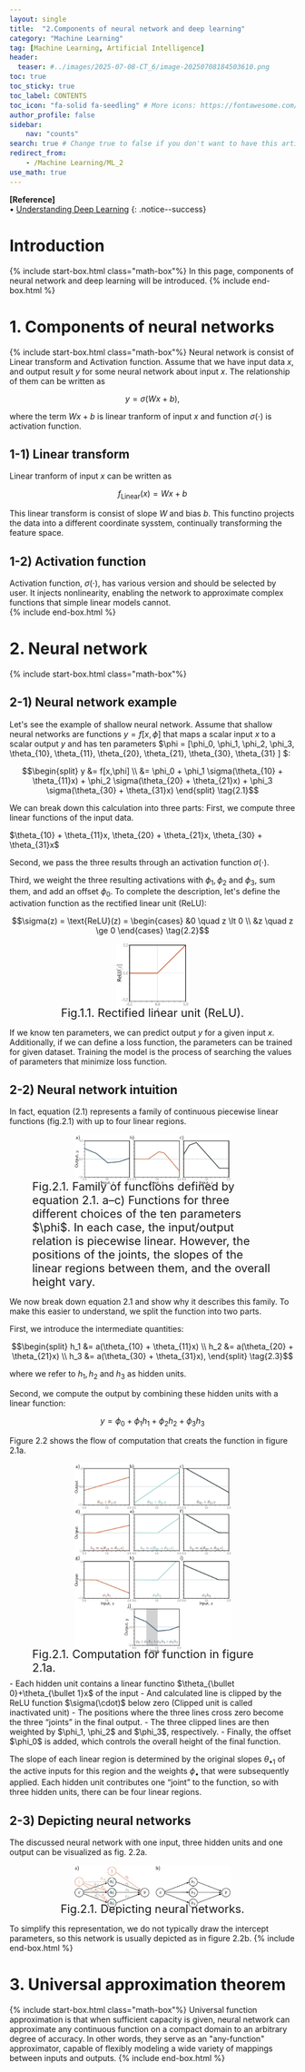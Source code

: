 ```yaml
---
layout: single
title:  "2.Components of neural network and deep learning"
category: "Machine Learning"
tag: [Machine Learning, Artificial Intelligence]
header:
  teaser: #../images/2025-07-08-CT_6/image-20250708184503610.png
toc: true
toc_sticky: true
toc_label: CONTENTS
toc_icon: "fa-solid fa-seedling" # More icons: https://fontawesome.com/v6/search?ic=free
author_profile: false
sidebar:
    nav: "counts"
search: true # Change true to false if you don't want to have this article be searched 
redirect_from:
    - /Machine Learning/ML_2
use_math: true
---
```


**[Reference]** <br>
$\bullet$ [Understanding Deep Learning](https://udlbook.github.io/udlbook/)
{: .notice--success}

# Introduction
{% include start-box.html class="math-box"%}
In this page, components of neural network and deep learning will be introduced.
{% include end-box.html %}

# 1. Components of neural networks
{% include start-box.html class="math-box"%}
Neural network is consist of Linear transform and Activation function. 
Assume that we have input data $x$, and output result $y$ for some neural network about input $x$.
The relationship of them can be written as

$$y=\sigma(Wx+b), \tag{1.1}$$

where the term $Wx+b$ is linear tranform of input $x$ and function $\sigma(\cdot)$ is activation function. 

## 1-1) Linear transform
Linear tranform of input $x$ can be written as 

$$f_{\text{Linear}}(x) = Wx+b \tag{1.2}$$

This linear transform is consist of slope $W$ and bias $b$. This functino projects the data into a different coordinate sysstem, continually transforming the feature space.


## 1-2) Activation function 
Activation function, $\sigma(\cdot)$, has various version and should be selected by user.
It injects nonlinearity, enabling the network to approximate complex functions that simple linear models cannot.   
{% include end-box.html %}


# 2. Neural network 
{% include start-box.html class="math-box"%}
## 2-1) Neural network example
Let's see the example of shallow neural network.
Assume that shallow neural networks are functions $y=f[x, \phi]$ that maps a scalar input $x$ to a scalar output $y$ and has ten parameters $\phi = [\phi_0, \phi_1, \phi_2, \phi_3, \theta_{10}, \theta_{11}, \theta_{20}, \theta_{21}, \theta_{30}, \theta_{31} ] $:

$$\begin{split} y &= f[x,\phi] \\ &= \phi_0 + \phi_1 \sigma(\theta_{10} + \theta_{11}x) + \phi_2 \sigma(\theta_{20} + \theta_{21}x) + \phi_3 \sigma(\theta_{30} + \theta_{31}x) \end{split} \tag{2.1}$$

We can break down this calculation into three parts:
First, we compute three linear functions of the input data.
<div class="indented-paragraph" markdown="1">
$\theta_{10} + \theta_{11}x, \theta_{20} + \theta_{21}x, \theta_{30} + \theta_{31}x$
</div>

Second, we pass the three results through an activation function $\sigma(\cdot)$.

Third, we weight the three resulting activations with $\phi_1, \phi_2$ and $\phi_3$, sum them, and add an offset $\phi_0$.
To complete the description, let's define the activation function as the rectified linear unit (ReLU): 

$$\sigma(z) = \text{ReLU}(z) = \begin{cases} &0 \quad z \lt 0 \\ &z \quad z \ge 0 \end{cases} \tag{2.2}$$

<figure style="display: flex; flex-direction: column; align-items: center; margin-top: 0.5em; margin-bottom: 0.5em;">
  <img src="../images/2025-09-03-ML_2/image-20250903161252205.png" alt="Rectified linear unit (ReLU)" 
       style="width: 30%; height: auto;">
   <figcaption style="font-size: 20px; margin-top: -0.5em;">
   Fig.1.1. Rectified linear unit (ReLU).
   </figcaption>
</figure> 

If we know ten parameters, we can predict output $y$ for a given input $x$.
Additionally, if we can define a loss function, the parameters can be trained for given dataset. 
Training the model is the process of searching the values of parameters that minimize loss function. 

## 2-2) Neural network intuition
In fact, equation (2.1) represents a family of continuous piecewise linear functions (fig.2.1) with up to four linear regions. 

<figure style="display: flex; flex-direction: column; align-items: center; margin-top: 0.5em; margin-bottom: 0.5em;">
  <img src="../images/2025-09-03-ML_2/image-20250903203721760.png" alt="Family of functions defined by equation 1.3" 
       style="width: 65%; height: auto;">
   <figcaption style="font-size: 20px; margin-top: -0.5em;">
   Fig.2.1. Family of functions defined by equation 2.1. a–c) Functions for three different choices of the ten parameters $\phi$. In each case, the input/output relation is piecewise linear. However, the positions of the joints, the slopes of the linear regions between them, and the overall height vary.
   </figcaption>
</figure> 

We now break down equation 2.1 and show why it describes this family. 
To make this easier to understand, we split the function into two parts.<br>

First, we introduce the intermediate quantities:

$$\begin{split} h_1 &= a(\theta_{10} + \theta_{11}x) \\ h_2 &= a(\theta_{20} + \theta_{21}x) \\ h_3 &= a(\theta_{30} + \theta_{31}x), \end{split} \tag{2.3}$$

where we refer to $h_1, h_2$ and $h_3$ as hidden units. 

Second, we compute the output by combining these hidden units with a linear function: 

$$y = \phi_0 + \phi_1 h_1 + \phi_2 h_2 + \phi_3 h_3 \tag{2.4}$$

Figure 2.2 shows the flow of computation that creats the function in figure 2.1a. 

<figure style="display: flex; flex-direction: column; align-items: center; margin-top: 0.5em; margin-bottom: 0.5em;">
  <img src="../images/2025-09-03-ML_2/image-20250903210202525.png" alt="Computation for function in figure 2.1a" 
       style="width: 65%; height: auto;">
   <figcaption style="font-size: 20px; margin-top: -0.5em;">
   Fig.2.1. Computation for function in figure 2.1a.
   </figcaption>
</figure> 

<div class="indented-paragraph" markdown="1">
- Each hidden unit contains a linear functino $\theta_{\bullet 0}+\theta_{\bullet 1}x$ of the input
- And calculated line is clipped by the ReLU function $\sigma(\cdot)$ below zero (Clipped unit is called inactivated unit)
- The positions where the three lines cross zero become the three “joints” in the final output.
- The three clipped lines are then weighted by $\phi_1, \phi_2$ and $\phi_3$, respectively.
- Finally, the offset $\phi_0$ is added, which controls the overall height of the final function.
</div>

The slope of each linear region is determined by the original slopes $\theta_{\bullet 1}$ of the active inputs for this region and the weights $\phi_{\bullet}$ that were subsequently applied.
Each hidden unit contributes one “joint” to the function, so with three hidden units, there can be four linear regions.

## 2-3) Depicting neural networks
The discussed neural network with one input, three hidden units and one output can be visualized as fig. 2.2a.

<figure style="display: flex; flex-direction: column; align-items: center; margin-top: 0.5em; margin-bottom: 0.5em;">
  <img src="../images/2025-09-03-ML_2/image-20250903211411387.png" alt="Depicting neural networks" 
       style="width: 65%; height: auto;">
   <figcaption style="font-size: 20px; margin-top: -0.5em;">
   Fig.2.1. Depicting neural networks.
   </figcaption>
</figure> 

To simplify this representation, we do not typically draw the intercept parameters, so this network is usually depicted as in figure 2.2b.
{% include end-box.html %}

# 3. Universal approximation theorem
{% include start-box.html class="math-box"%}
Universal function approximation is that when sufficient capacity is given, neural network can approximate any continuous function on a compact domain to an arbitrary degree of accuracy. 
In other words, they serve as an "any-function" approximator, capable of flexibly modeling a wide variety of mappings between inputs and outputs. 
{% include end-box.html %}







